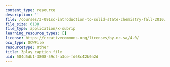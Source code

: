 ```yaml
---
content_type: resource
description: ''
file: /courses/3-091sc-introduction-to-solid-state-chemistry-fall-2010/584d5db1380859cfa3cefd68c42b0a2d_NuoT9XPOjJ0.vtt
file_size: 6188
file_type: application/x-subrip
learning_resource_types: []
license: https://creativecommons.org/licenses/by-nc-sa/4.0/
ocw_type: OCWFile
resourcetype: Other
title: 3play caption file
uid: 584d5db1-3808-59cf-a3ce-fd68c42b0a2d
---
```

